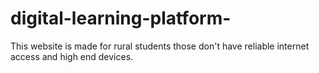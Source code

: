 # digital-learning-platform-
This website is made for rural students those don't have  reliable internet access and high end devices.
